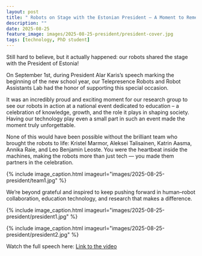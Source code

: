 ```yaml
---
layout: post
title: " Robots on Stage with the Estonian President – A Moment to Remember"
description: ""
date: 2025-08-25
feature_image: images/2025-08-25-president/president-cover.jpg
tags: [technology, PhD student]
---
```

Still hard to believe, but it actually happened: our robots shared the stage with the President of Estonia! 

On September 1st, during President Alar Karis’s speech marking the beginning of the new school year, our Telepresence Robots and Robot Assistants Lab had the honor of supporting this special occasion.

<!--more-->

It was an incredibly proud and exciting moment for our research group to see our robots in action at a national event dedicated to education – a celebration of knowledge, growth, and the role it plays in shaping society. Having our technology play even a small part in such an event made the moment truly unforgettable.

None of this would have been possible without the brilliant team who brought the robots to life: Kristel Marmor, Aleksei Talisainen, Katrin Aasma, Annika Raie, and Leo Benjamin Leoste.  You were the heartbeat inside the machines, making the robots more than just tech — you made them partners in the celebration.

{% include image_caption.html imageurl="images/2025-08-25-president/team1.jpg" %}

We’re beyond grateful and inspired to keep pushing forward in human–robot collaboration, education technology, and research that makes a difference.

{% include image_caption.html imageurl="images/2025-08-25-president/president1.jpg" %}

{% include image_caption.html imageurl="images/2025-08-25-president/president2.jpg" %}

Watch the full speech here: [Link to the video](https://lnkd.in/dr3QnvGR)







